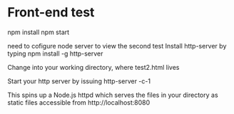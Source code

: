 # Front-end test
npm install
npm start

 need to cofigure node server to view the second test
Install http-server by typing npm install -g http-server

Change into your working directory, where test2.html lives

Start your http server by issuing http-server -c-1

This spins up a Node.js httpd which serves the files in your directory as static files accessible from http://localhost:8080
